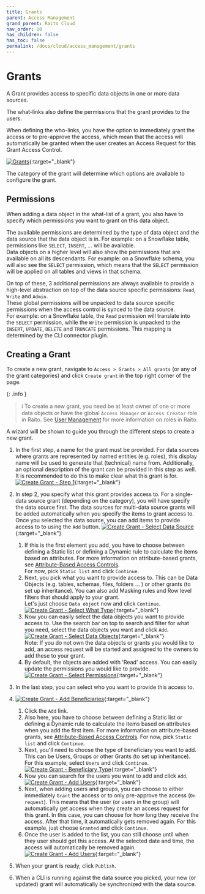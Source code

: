 ```yaml
---
title: Grants
parent: Access Management
grand_parent: Raito Cloud
nav_order: 10
has_children: false
has_toc: false
permalink: /docs/cloud/access_management/grants
---
```


# Grants
A Grant provides access to specific data objects in one or more data sources.

The what-links also define the permissions that the grant provides to the users.

When defining the who-links, you have the option to immediately grant the access or to pre-approve the access, which mean that the access will automatically be granted when the user creates an Access Request for this Grant Access Control.

[![Grants](/assets/images/Grants.jpg)](/assets/images/Grants.jpg){:target="_blank"}

The category of the grant will determine which options are available to configure the grant. 

## Permissions
When adding a data object in the what-list of a grant, you also have to specify which permissions you want to grant on this data object.

The available permissions are determined by the type of data object and the data source that the data object is in. For example: on a Snowflake table, permissions like `SELECT`, `INSERT`, ... will be available.  
Data objects on a higher level will also show the permissions that are available on all its descendants. For example: on a Snowflake schema, you will also see the `SELECT` permission, which means that the `SELECT` permission will be applied on all tables and views in that schema.

On top of these, 3 additional permissions are always available to provide a high-level abstraction on top of the data source specific permissions: `Read`, `Write` and `Admin`.  
These global permissions will be unpacked to data source specific permissions when the access control is synced to the data source.  
For example: on a Snowflake table, the `Read` permission will translate into the `SELECT` permission, while the `Write` permission is unpacked to the `INSERT`, `UPDATE`, `DELETE` and `TRUNCATE` permissions. This mapping is determined by the CLI connector plugin.

## Creating a Grant

To create a new grant, navigate to `Access > Grants > All grants` (or any of the grant categories) and click `Create grant` in the top right corner of the page.

{: .info }
> ℹ️ To create a new grant, you need be at least owner of one or more data objects or have the global `Access Manager` or `Access Creator` role in Raito. See [User Management](/docs/cloud/admin/user_management) for more information on roles in Raito.

A wizard will be shown to guide you through the different steps to create a new grant.

1. In the first step, a name for the grant must be provided. 
For data sources where grants are represented by named entities (e.g. roles), this display name will be used to generate that (technical) name from.
Additionally, an optional description of the grant can be provided in this step as well. It is recommended to do this to make clear what this grant is for.  
[![Create Grant - Step 1](/assets/images/cloud/access_management/create-step1.png)](/assets/images/cloud/access_management/create-step1.png){:target="_blank"}
2. In step 2, you specify what this grant provides access to.
For a single-data source grant (depending on the category), you will have specify the data source first. The data sources for multi-data source grants will be added automatically when you specify the items to grant access to.  
Once you selected the data source, you can add items to provide access to to using the `Add` button.
[![Create Grant - Select Data Source](/assets/images/cloud/access_management/create-step3a.png)](/assets/images/cloud/access_management/create-step3a.png){:target="_blank"}
   1. If this is the first element you add, you have to choose between defining a Static list or defining a Dynamic rule to calculate the items based on attributes. For more information on attribute-based grants, see [Attribute-Based Access Controls](/docs/cloud/abac).  
   For now, pick `Static list` and click `Continue`. 
   2. Next, you pick what you want to provide access to. This can be Data Objects (e.g. tables, schemas, files, folders ... ) or other grants (to set up inheritance). You can also add Masking rules and Row level filters that should apply to your grant.  
   Let's just choose `Data object` now and click `Continue`.
[![Create Grant - Select What Type](/assets/images/cloud/access_management/create-step3b.png)](/assets/images/cloud/access_management/create-step3b.png){:target="_blank"}
   1. Now you can easily select the data objects you want to provide access to. Use the search bar on top to search and filter for what you need, select the data objects you want and click `Add`.
   [![Create Grant - Select Data Objects](/assets/images/cloud/access_management/create-step3c.png)](/assets/images/cloud/access_management/create-step3c.png){:target="_blank"}  
   Note: If you do not own the data objects or grants you would like to add, an access request will be started and assigned to the owners to add these to your grant.
   2. By default, the objects are added with 'Read' access. You can easily update the permissions you would like to provide.
   [![Create Grant - Select Permissions](/assets/images/cloud/access_management/create-step3d.png)](/assets/images/cloud/access_management/create-step3d.png){:target="_blank"}

1. In the last step, you can select who you want to provide this access to.
2. [![Create Grant - Add Beneficiaries](/assets/images/cloud/access_management/create-step4a.png)](/assets/images/cloud/access_management/create-step4a.png){:target="_blank"}
   1. Click the `Add` link.
   2. Also here, you have to choose between defining a Static list or defining a Dynamic rule to calculate the items based on attributes when you add the first item. For more information on attribute-based grants, see [Attribute-Based Access Controls](/docs/cloud/abac). For now, pick `Static list` and click `Continue`.
   3. Next, you'll need to choose the type of beneficiary you want to add. This can be Users, Groups or other Grants (to set up inheritance). For this example, select `Users` and click `Continue`.
   [![Create Grant - Beneficiary Type](/assets/images/cloud/access_management/create-step4b.png)](/assets/images/cloud/access_management/create-step4b.png){:target="_blank"}
   4. Now you can search for the users you want to add and click `Add`.
   [![Create Grant - Add Users](/assets/images/cloud/access_management/create-step4c.png)](/assets/images/cloud/access_management/create-step4c.png){:target="_blank"}
   5. Next, when adding users and groups, you can choose to either immediately `Grant` the access or to only pre-approve the access (`On request`). This means that the user (or users in the group) will automatically get access when they create an access request for this grant. In this case, you can choose for how long they receive the access. After that time, it automatically gets removed again.
   For this example, just choose `Granted` and click `Continue`.
   6. Once the user is added to the list, you can still choose until when they user should get this access. At the selected date and time, the access will automatically be removed again.
   [![Create Grant - Add Users](/assets/images/cloud/access_management/create-step4d.png)](/assets/images/cloud/access_management/create-step4d.png){:target="_blank"}


1. When your grant is ready, click `Publish`. 
2. When a CLI is running against the data source you picked, your new (or updated) grant will automatically be synchronized with the data source.